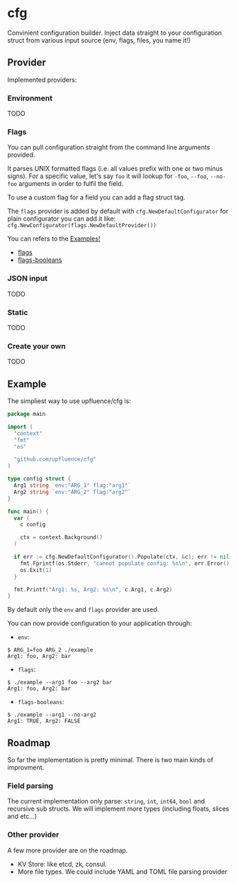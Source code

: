 # cfg

Convinient configuration builder. Inject data straight to your
configuration struct from various input source (env, flags, files, you
name it!)

## Provider

Implemented providers:

### Environment

TODO

### Flags

You can pull configuration straight from the command line arguments provided.

It parses UNIX formatted flags (i.e. all values prefix with one or two minus signs). 
For a specific value, let's say `foo` it will lookup for
 `-foo`, `--foo`, `--no-foo` arguments in order to fulfil the field.

To use a custom flag for a field you can add a flag struct tag.

The `flags` provider is added by default with `cfg.NewDefaultConfigurator`
for plain configurator you can add it like: 
`cfg.NewConfigurator(flags.NewDefaultProvider())`

You can refers to the [Examples!](#Example)
  - [flags](#flags-session)
  - [flags-booleans](#flags-booleans)

### JSON input

TODO

### Static

TODO

### Create your own

TODO


## Example

The simpliest way to use upfluence/cfg is:

```go
package main

import (
  "context"
  "fmt"
  "os"

  "github.com/upfluence/cfg"
)

type config struct {
  Arg1 string `env:"ARG_1" flag:"arg1"`
  Arg2 string `env:"ARG_2" flag:"arg2"`
}

func main() {
  var (
    c config

    ctx = context.Background()
  )

  if err := cfg.NewDefaultConfigurator().Populate(ctx, &c); err != nil {
    fmt.Fprintf(os.Stderr, "cannot populate config: %s\n", err.Error())
    os.Exit(1)
  }

  fmt.Printf("Arg1: %s, Arg2: %s\n", c.Arg1, c.Arg2)
}
```

By default only the `env` and `flags` provider are used.

You can now provide configuration to your application through:

* `env`:

```
$ ARG_1=foo ARG_2 ./example
Arg1: foo, Arg2: bar
```

* <a id="flags-session">`flags`:</a>


```
$ ./example --arg1 foo --arg2 bar
Arg1: foo, Arg2: bar
```

* <a id="flags-booleans">`flags-booleans`:</a>


```
$ ./example --arg1 --no-arg2
Arg1: TRUE, Arg2: FALSE
```


## Roadmap

So far the implementation is pretty minimal. There is two main
kinds of improvment.

### Field parsing

The current implementation only parse: `string`, `int`, `int64`, `bool`
and recursive sub structs. We will implement more types (including floats,
slices and etc...)

### Other provider

A few more provider are on the roadmap.

* KV Store: like etcd, zk, consul.
* More file types. We could include YAML and TOML file parsing provider
